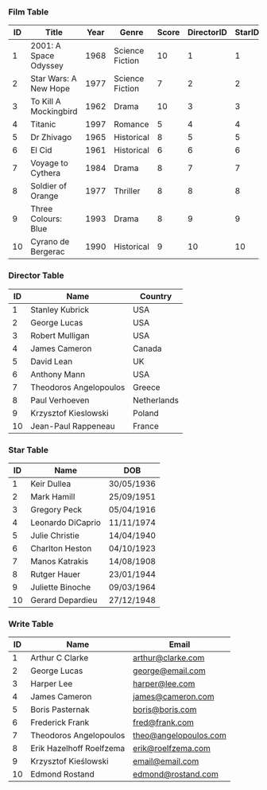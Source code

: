 
### Film Table

| ID   | Title                 | Year  | Genre           | Score   |  DirectorID | StarID   | WriterID   |
|------|-----------------------|-------|-----------------|---------|-------------|----------|------------|
| 1    | 2001: A Space Odyssey | 1968  | Science Fiction | 10      | 1           | 1        | 1          |
| 2    | Star Wars: A New Hope | 1977  | Science Fiction | 7       | 2           | 2        | 2          |
| 3    | To Kill A Mockingbird | 1962  | Drama           | 10      | 3           | 3        | 3          |
| 4    | Titanic               | 1997  | Romance         | 5       | 4           | 4        | 4          |
| 5    | Dr Zhivago            | 1965  | Historical      | 8       | 5           | 5        | 5          |
| 6    | El Cid                | 1961  | Historical      | 6       | 6           | 6        | 6          |
| 7    | Voyage to Cythera     | 1984  | Drama           | 8       | 7           | 7        | 7          |
| 8    | Soldier of Orange     | 1977  | Thriller        | 8       | 8           | 8        | 8          |
| 9    | Three Colours: Blue   | 1993  | Drama           | 8       | 9           | 9        | 9          |
| 10   | Cyrano de Bergerac    | 1990  | Historical      | 9       | 10          | 10       | 10         |

### Director Table

| ID   | Name                   | Country     |
|------|------------------------|-------------|
| 1    | Stanley Kubrick        | USA         |
| 2    | George Lucas           | USA         |
| 3    | Robert Mulligan        | USA         |
| 4    | James Cameron          | Canada      |
| 5    | David Lean             | UK          |
| 6    | Anthony Mann           | USA         |
| 7    | Theodoros Angelopoulos | Greece      |
| 8    | Paul Verhoeven         | Netherlands |
| 9    | Krzysztof Kieslowski   | Poland      |
| 10   | Jean-Paul Rappeneau    | France      |

### Star Table

| ID   | Name              | DOB        |
|------|-------------------|------------|
| 1    | Keir Dullea       | 30/05/1936 |
| 2    | Mark Hamill       | 25/09/1951 |
| 3    | Gregory Peck      | 05/04/1916 |
| 4    | Leonardo DiCaprio | 11/11/1974 |
| 5    | Julie Christie    | 14/04/1940 |
| 6    | Charlton Heston   | 04/10/1923 |
| 7    | Manos Katrakis    | 14/08/1908 |
| 8    | Rutger Hauer      | 23/01/1944 |
| 9    | Juliette Binoche  | 09/03/1964 |
| 10   | Gerard Depardieu  | 27/12/1948 |


### Write Table

| ID   | Name                     | Email                 |
|------|--------------------------|-----------------------|
| 1    | Arthur C Clarke          | arthur@clarke.com     |
| 2    | George Lucas             | george@email.com      |
| 3    | Harper Lee               | harper@lee.com        |
| 4    | James Cameron            | james@cameron.com     |
| 5    | Boris Pasternak          | boris@boris.com       |
| 6    | Frederick Frank          | fred@frank.com        |
| 7    | Theodoros Angelopoulos   | theo@angelopoulos.com |
| 8    | Erik Hazelhoff Roelfzema | erik@roelfzema.com    |
| 9    | Krzysztof Kieślowski     | email@email.com       |
| 10   | Edmond Rostand           | edmond@rostand.com    |